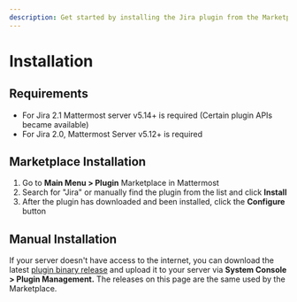 ```yaml
---
description: Get started by installing the Jira plugin from the Marketplace
---
```


# Installation

## Requirements

* For Jira 2.1 Mattermost server v5.14+ is required \(Certain plugin APIs became available\)
* For Jira 2.0, Mattermost Server v5.12+ is required

## Marketplace Installation

1. Go to **Main Menu &gt; Plugin** Marketplace in Mattermost
2. Search for "Jira" or manually find the plugin from the list and click **Install**
3. After the plugin has downloaded and been installed, click the **Configure** button

## Manual Installation

If your server doesn't have access to the internet, you can download the latest [plugin binary release](https://github.com/mattermost/mattermost-plugin-jira/releases) and upload it to your server via **System Console &gt; Plugin Management.** The releases on this page are the same used by the Marketplace.

